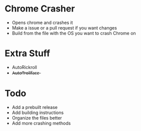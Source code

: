 # Chrome Crasher
- Opens chrome and crashes it
- Make a issue or a pull request if you want changes
- Build from the file with the OS you want to crash Chrome on
# Extra Stuff
- AutoRickroll
- A̶u̶t̶o̶T̶r̶o̶l̶l̶f̶a̶c̶e̶
# Todo
- Add a prebuilt release
- Add building instructions
- Organize the files better
- Add more crashing methods
